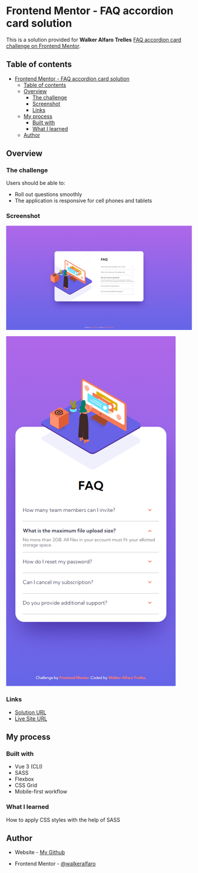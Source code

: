 # Frontend Mentor - FAQ accordion card solution

This is a solution provided for **Walker Alfaro Trelles** [FAQ accordion card challenge on Frontend Mentor](https://www.frontendmentor.io/challenges/faq-accordion-card-XlyjD0Oam).

## Table of contents

- [Frontend Mentor - FAQ accordion card solution](#frontend-mentor---faq-accordion-card-solution)
  - [Table of contents](#table-of-contents)
  - [Overview](#overview)
    - [The challenge](#the-challenge)
    - [Screenshot](#screenshot)
    - [Links](#links)
  - [My process](#my-process)
    - [Built with](#built-with)
    - [What I learned](#what-i-learned)
  - [Author](#author)

## Overview

### The challenge

Users should be able to:

- Roll out questions smoothly
- The application is responsive for cell phones and tablets

### Screenshot

![landscape](https://github.com/WalkerAlfaro/faq-accordion-card-main/blob/main/screenshots/landscape.png)

![mobile](https://github.com/WalkerAlfaro/faq-accordion-card-main/blob/main/screenshots/mobile.png)

### Links

- [Solution URL](https://github.com/WalkerAlfaro/faq-accordion-card-main)
- [Live Site URL](https://walker-alfaro-faq-accordion.netlify.app)

## My process

### Built with

- Vue 3 (CLI)
- SASS
- Flexbox
- CSS Grid
- Mobile-first workflow

### What I learned

How to apply CSS styles with the help of SASS

## Author

-   Website - [My Github](https://github.com/WalkerAlfaro)
    
-   Frontend Mentor - [@walkeralfaro](https://www.frontendmentor.io/profile/WalkerAlfaro)
